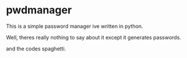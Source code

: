 # pwdmanager

This is a simple password manager ive written in python. 

Well, theres really nothing to say about it except it generates passwords. 

and the codes spaghetti.
